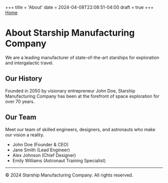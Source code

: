 +++
title = 'About'
date = 2024-04-08T22:08:51-04:00
draft = true
+++
[Home](/Challenge_01_MI449/)

# About Starship Manufacturing Company

We are a leading manufacturer of state-of-the-art starships for exploration and intergalactic travel.

## Our History

Founded in 2050 by visionary entrepreneur John Doe, Starship Manufacturing Company has been at the forefront of space exploration for over 70 years.

## Our Team

Meet our team of skilled engineers, designers, and astronauts who make our vision a reality.

- John Doe (Founder & CEO)
- Jane Smith (Lead Engineer)
- Alex Johnson (Chief Designer)
- Emily Williams (Astronaut Training Specialist)

---

&copy; 2024 Starship Manufacturing Company. All rights reserved.